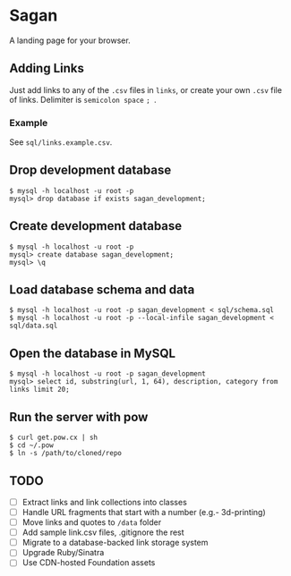 # Sagan

A landing page for your browser.


## Adding Links

Just add links to any of the `.csv` files in `links`, or create your own `.csv` file of links. Delimiter is `semicolon space` `; `.


### Example

See `sql/links.example.csv`.

## Drop development database

```
$ mysql -h localhost -u root -p
mysql> drop database if exists sagan_development;
```

## Create development database

```
$ mysql -h localhost -u root -p
mysql> create database sagan_development;
mysql> \q
```

## Load database schema and data

```
$ mysql -h localhost -u root -p sagan_development < sql/schema.sql
$ mysql -h localhost -u root -p --local-infile sagan_development < sql/data.sql
```

## Open the database in MySQL

```
$ mysql -h localhost -u root -p sagan_development
mysql> select id, substring(url, 1, 64), description, category from links limit 20;
```

## Run the server with pow

```
$ curl get.pow.cx | sh
$ cd ~/.pow
$ ln -s /path/to/cloned/repo
```

## TODO

* [ ] Extract links and link collections into classes
* [ ] Handle URL fragments that start with a number (e.g.- 3d-printing)
* [ ] Move links and quotes to `/data` folder
* [ ] Add sample link.csv files, .gitignore the rest
* [ ] Migrate to a database-backed link storage system
* [ ] Upgrade Ruby/Sinatra
* [ ] Use CDN-hosted Foundation assets
